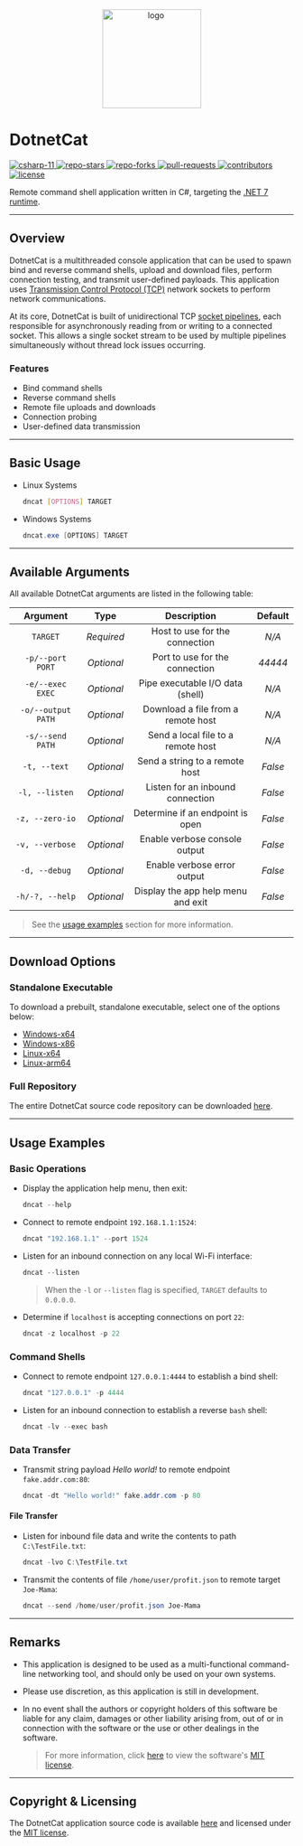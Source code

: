 <div align="center">
    <img src="src/DotnetCat/Resources/Icon.ico" width=175px alt="logo">
</div>

# DotnetCat

<div>
    <a href="https://learn.microsoft.com/en-us/dotnet/csharp">
        <img src="https://img.shields.io/badge/c%23-v11-9325ff" alt="csharp-11">
    </a>
    <a href="#">
        <img src="https://img.shields.io/github/stars/vandavey/DotnetCat" alt="repo-stars">
    </a>
    <a href="https://github.com/vandavey/DotnetCat/network/members">
        <img src="https://img.shields.io/github/forks/vandavey/DotnetCat" alt="repo-forks">
    </a>
    <a href="https://github.com/vandavey/DotnetCat/pulls">
        <img src="https://img.shields.io/github/issues-pr/vandavey/DotnetCat" alt="pull-requests">
    </a>
    <a href="https://github.com/vandavey/DotnetCat/graphs/contributors">
        <img src="https://img.shields.io/github/contributors/vandavey/DotnetCat?color=blue" alt="contributors">
    </a>
    <a href="LICENSE.md">
        <img src="https://img.shields.io/github/license/vandavey/DotnetCat" alt="license">
    </a>
</div>

Remote command shell application written in C#,
targeting the [.NET 7 runtime](https://dotnet.microsoft.com/download/dotnet/7.0).

***

## Overview

DotnetCat is a multithreaded console application that can be used to spawn bind and reverse
command shells, upload and download files, perform connection testing, and transmit user-defined
payloads. This application uses [Transmission Control Protocol (TCP)](https://www.ietf.org/rfc/rfc9293.html)
network sockets to perform network communications.

At its core, DotnetCat is built of unidirectional TCP [socket pipelines](src/DotnetCat/IO/Pipelines),
each responsible for asynchronously reading from or writing to a connected socket. This allows a
single socket stream to be used by multiple pipelines simultaneously without thread lock issues
occurring.

### Features

* Bind command shells
* Reverse command shells
* Remote file uploads and downloads
* Connection probing
* User-defined data transmission

***

## Basic Usage

* Linux Systems

    ```bash
    dncat [OPTIONS] TARGET
    ```

* Windows Systems

    ```powershell
    dncat.exe [OPTIONS] TARGET
    ```

***

## Available Arguments

All available DotnetCat arguments are listed in the following table:

| Argument           | Type       | Description                        | Default |
|:------------------:|:----------:|:----------------------------------:|:-------:|
| `TARGET`           | *Required* | Host to use for the connection     | *N/A*   |
| `-p/--port PORT`   | *Optional* | Port to use for the connection     | *44444* |
| `-e/--exec EXEC`   | *Optional* | Pipe executable I/O data (shell)   | *N/A*   |
| `-o/--output PATH` | *Optional* | Download a file from a remote host | *N/A*   |
| `-s/--send PATH`   | *Optional* | Send a local file to a remote host | *N/A*   |
| `-t, --text`       | *Optional* | Send a string to a remote host     | *False* |
| `-l, --listen`     | *Optional* | Listen for an inbound connection   | *False* |
| `-z, --zero-io`    | *Optional* | Determine if an endpoint is open   | *False* |
| `-v, --verbose`    | *Optional* | Enable verbose console output      | *False* |
| `-d, --debug`      | *Optional* | Enable verbose error output        | *False* |
| `-h/-?, --help`    | *Optional* | Display the app help menu and exit | *False* |

> See the [usage examples](#usage-examples) section for more information.

***

## Download Options

### Standalone Executable

To download a prebuilt, standalone executable, select one of the options below:

* [Windows-x64](https://github.com/vandavey/DotnetCat/raw/master/src/DotnetCat/bin/Zips/DotnetCat_Win-x64.zip)
* [Windows-x86](https://github.com/vandavey/DotnetCat/raw/master/src/DotnetCat/bin/Zips/DotnetCat_Win-x86.zip)
* [Linux-x64](https://github.com/vandavey/DotnetCat/raw/master/src/DotnetCat/bin/Zips/DotnetCat_Linux-x64.zip)
* [Linux-arm64](https://github.com/vandavey/DotnetCat/raw/master/src/DotnetCat/bin/Zips/DotnetCat_Linux-arm64.zip)

### Full Repository

The entire DotnetCat source code repository can be downloaded
[here](https://github.com/vandavey/DotnetCat/archive/master.zip).

***

## Usage Examples

### Basic Operations

* Display the application help menu, then exit:

    ```powershell
    dncat --help
    ```

* Connect to remote endpoint `192.168.1.1:1524`:

    ```powershell
    dncat "192.168.1.1" --port 1524
    ```

* Listen for an inbound connection on any local Wi-Fi interface:

    ```powershell
    dncat --listen
    ```

    > When the `-l` or `--listen` flag is specified, `TARGET` defaults to `0.0.0.0`.

* Determine if `localhost` is accepting connections on port `22`:

    ```powershell
    dncat -z localhost -p 22
    ```

### Command Shells

* Connect to remote endpoint `127.0.0.1:4444` to establish a bind shell:

    ```powershell
    dncat "127.0.0.1" -p 4444
    ```

* Listen for an inbound connection to establish a reverse `bash` shell:

    ```powershell
    dncat -lv --exec bash
    ```

### Data Transfer

* Transmit string payload *Hello world!* to remote endpoint `fake.addr.com:80`:

    ```powershell
    dncat -dt "Hello world!" fake.addr.com -p 80
    ```

#### File Transfer

* Listen for inbound file data and write the contents to path `C:\TestFile.txt`:

    ```powershell
    dncat -lvo C:\TestFile.txt
    ```

* Transmit the contents of file `/home/user/profit.json` to remote target `Joe-Mama`:

    ```powershell
    dncat --send /home/user/profit.json Joe-Mama
    ```

***

## Remarks

* This application is designed to be used as a multi-functional command-line
  networking tool, and should only be used on your own systems.

* Please use discretion, as this application is still in development.

* In no event shall the authors or copyright holders of this software be liable for
  any claim, damages or other liability arising from, out of or in connection with
  the software or the use or other dealings in the software.

  > For more information, click [here](LICENSE.md) to view the
    software's [MIT license](LICENSE.md).

***

## Copyright & Licensing

The DotnetCat application source code is available [here](https://github.com/vandavey/DotnetCat)
and licensed under the [MIT license](LICENSE.md).
